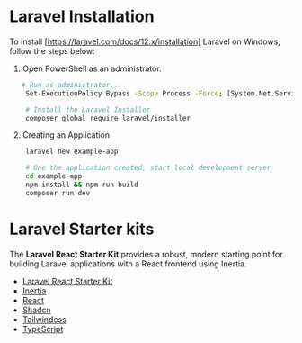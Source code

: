 # Laravel Installation

To install [https://laravel.com/docs/12.x/installation] Laravel on Windows, follow the steps below:

1. Open PowerShell as an administrator.

```bash
   # Run as administrator...
    Set-ExecutionPolicy Bypass -Scope Process -Force; [System.Net.ServicePointManager]::SecurityProtocol = [System.Net.ServicePointManager]::SecurityProtocol -bor 3072; iex ((New-Object System.Net.WebClient).DownloadString('https://php.new/install/windows/8.4'))
```

```bash
    # Install the Laravel Installer
    composer global require laravel/installer
```

2. Creating an Application
```bash
    laravel new example-app
```

```bash
    # One the application created, start local development server
    cd example-app
    npm install && npm run build
    composer run dev
```

# Laravel Starter kits
The **Laravel React Starter Kit** provides a robust, modern starting point for building Laravel applications with a React frontend using Inertia.  

- [Laravel React Starter Kit](https://laravel.com/docs/12.x/starter-kits#react)  
- [Inertia](https://inertiajs.com/)  
- [React](https://fr.react.dev/)  
- [Shadcn](https://ui.shadcn.com/)
- [Tailwindcss](https://tailwindcss.com/)
- [TypeScript](https://www.typescriptlang.org/)